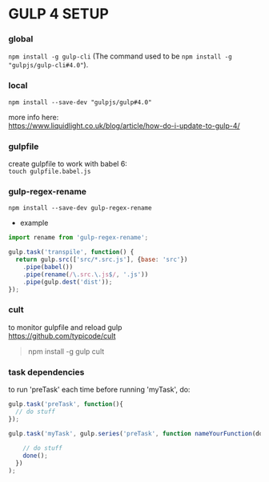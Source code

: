 GULP 4 SETUP
============

### global ###
`npm install -g gulp-cli`
(The command used to be `npm install -g "gulpjs/gulp-cli#4.0"`).

### local ###
`npm install --save-dev "gulpjs/gulp#4.0"`

more info here:  
https://www.liquidlight.co.uk/blog/article/how-do-i-update-to-gulp-4/

### gulpfile ###
create gulpfile to work with babel 6:  
`touch gulpfile.babel.js`

### gulp-regex-rename ###
`npm install --save-dev gulp-regex-rename`  
- example  
```js
import rename from 'gulp-regex-rename';

gulp.task('transpile', function() {
  return gulp.src(['src/*.src.js'], {base: 'src'})
    .pipe(babel())
    .pipe(rename(/\.src.\.js$/, '.js'))
    .pipe(gulp.dest('dist'));
});
```

### cult ###
to monitor gulpfile and reload gulp  
https://github.com/typicode/cult
>npm install -g gulp cult

### task dependencies ###
to run 'preTask' each time before running 'myTask', do:  
```js
gulp.task('preTask', function(){
  // do stuff
});

gulp.task('myTask', gulp.series('preTask', function nameYourFunction(done){
    
    // do stuff
    done();
  })
);
```
